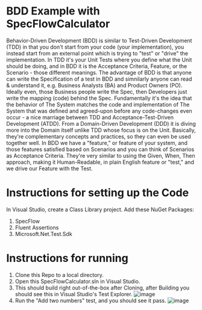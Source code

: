 # BDD Example with SpecFlowCalculator
Behavior-Driven Development (BDD) is similar to Test-Driven Development (TDD) in that you don't start from your code (your implementation), you instead start from an external point which is trying to "test" or "drive" the implementation.  In TDD it's your Unit Tests where you define what the Unit should be doing, and in BDD it is the Acceptance Criteria, Feature, or the Scenario - those different meanings.  The advantage of BDD is that anyone can write the Specification of a test in BDD and simnilarly anyone can read & understand it, e.g. Business Analysts (BA) and Product Owners (PO).  Ideally even, those Business people write the Spec, then Developers just write the mapping (code) behind the Spec.  Fundamentally it's the idea that the behavior of The System matches the code and implementation of The System that was defined and agreed-upon before any code-changes even occur - a nice marriage between TDD and Acceptance-Test-Driven Development (ATDD).  From a Domain-Driven Development (DDD) it is diving more into the Domain itself unlike TDD whose focus is on the Unit.  Basically, they're complementary concepts and practices, so they can even be used together well.  In BDD we have a "feature," or feature of your system, and those features satisfied based on Scenarios and you can think of Scenarios as Acceptance Criteria.  They're very similar to using the Given, When, Then approach, making it Human-Readable, in plain English feature or "test," and we drive our Feature with the Test.  

# Instructions for setting up the Code
In Visual Studio, create a Class Library project. 
Add these NuGet Packages:
1. SpecFlow
2. Fluent Assertions
3. Microsoft.Net.Test.Sdk

# Instructions for running
1. Clone this Repo to a local directory.
2. Open this SpecFlowCalculator.sln in Visual Studio.
3. This should build right out-of-the-box after Cloning, after Building you should see this in Visual Studio's Test Explorer. 
![image](https://user-images.githubusercontent.com/1669072/223166868-81127e13-e199-4e02-a8f7-6e758bf60734.png)
4. Run the "Add two numbers" test, and you should see it pass. 
![image](https://user-images.githubusercontent.com/1669072/223167629-8f0f9980-242d-4d75-9761-60bfec9eb498.png)

